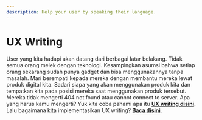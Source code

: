 ```yaml
---
description: Help your user by speaking their language.
---
```


# UX Writing

User yang kita hadapi akan datang dari berbagai latar belakang. Tidak semua orang melek dengan teknologi. Kesampingkan asumsi bahwa setiap orang sekarang sudah punya gadget dan bisa menggunakannya tanpa masalah. Mari berempati kepada mereka dengan membantu mereka lewat produk digital kita. Sadari siapa yang akan menggunakan produk kita dan tempatkan kita pada posisi mereka saat menggunakan produk tersebut. Mereka tidak mengerti 404 not found atau cannot connect to server. Apa yang harus kamu mengerti? Yuk kita coba pahami apa itu [**UX writing disini**](https://docs.google.com/presentation/d/1vO4eOJ2KpHFrKvzQ05dMwUmZwvEeLMzyKLpmeWIOs7M/edit?usp=sharing)**.** Lalu bagaimana kita implementasikan UX writing? [**Baca disini**](https://drive.google.com/open?id=1dLbAynAi9JPPRGS-CfTW-5SqbuAqBVVR).

